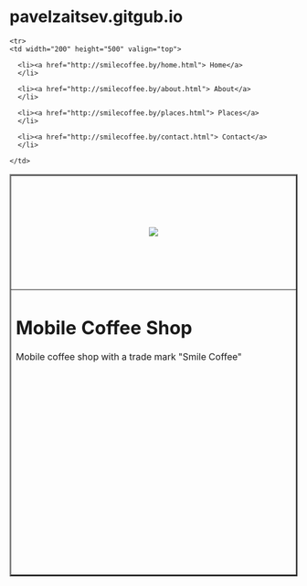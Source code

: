 # pavelzaitsev.gitgub.io
<html>
  <head>
    <title>
    Smile Coffee
    </title>
  </head>

  <body>
    <table border="2" cellpadding="10">
    <tr height="200">
    <td colspan="2">
      <p align="center"><img src="http://hh.kz/employer-tab-picture-resized/175075.jpg"></p>
    </td>
    </tr>

    <tr>
    <td width="200" height="500" valign="top">

      <li><a href="http://smilecoffee.by/home.html"> Home</a>
      </li>

      <li><a href="http://smilecoffee.by/about.html"> About</a>
      </li>

      <li><a href="http://smilecoffee.by/places.html"> Places</a>
      </li>

      <li><a href="http://smilecoffee.by/contact.html"> Contact</a>
      </li>

    </td>

  <td width="800" height="500" valign="top">

  <p>
  <h1> Mobile Coffee Shop </h1>
  </p>

  <p> Mobile coffee shop with a trade mark "Smile Coffee"
  </p>

  <p>
  </p>

  <p>
  </p>

  </td>
  </tr>

  </table>
  </body>
  </html>








</html>
